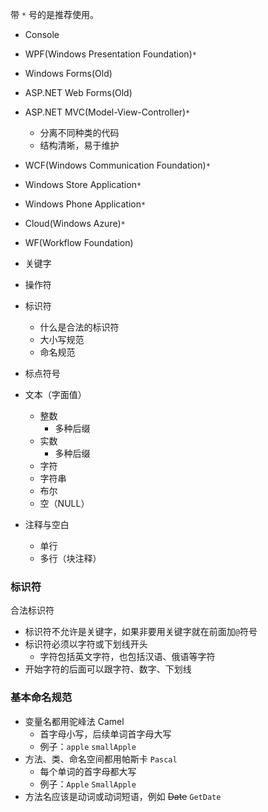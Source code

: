 带 `*` 号的是推荐使用。
- Console
- WPF(Windows Presentation Foundation)`*`
- Windows Forms(Old)
- ASP.NET Web Forms(Old)
- ASP.NET MVC(Model-View-Controller)`*`
  - 分离不同种类的代码
  - 结构清晰，易于维护
- WCF(Windows Communication Foundation)`*`
- Windows Store Application`*`
- Windows Phone Application`*`
- Cloud(Windows Azure)`*`
- WF(Workflow Foundation)

- 关键字
- 操作符
- 标识符
  - 什么是合法的标识符
  - 大小写规范
  - 命名规范
- 标点符号
- 文本（字面值）
  - 整数
    - 多种后缀
  - 实数
    - 多种后缀
  - 字符
  - 字符串
  - 布尔
  - 空（NULL）
- 注释与空白
  - 单行
  - 多行（块注释）

### 标识符
合法标识符
- 标识符不允许是关键字，如果非要用关键字就在前面加`@`符号
- 标识符必须以字符或下划线开头
  - 字符包括英文字符，也包括汉语、俄语等字符
- 开始字符的后面可以跟字符、数字、下划线

### 基本命名规范
- 变量名都用驼峰法 Camel
  - 首字母小写，后续单词首字母大写
  - 例子：`apple` `smallApple`
- 方法、类、命名空间都用帕斯卡 `Pascal`
  - 每个单词的首字母都大写
  - 例子：`Apple` `SmallApple`
- 方法名应该是动词或动词短语，例如 ~~Date~~ `GetDate`